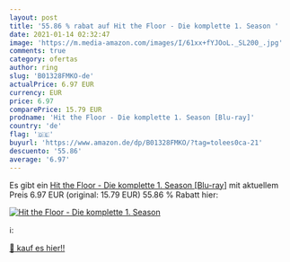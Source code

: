 ```yaml
---
layout: post
title: '55.86 % rabat auf Hit the Floor - Die komplette 1. Season '
date: 2021-01-14 02:32:47
image: 'https://m.media-amazon.com/images/I/61xx+fYJOoL._SL200_.jpg'
comments: true
category: ofertas
author: ring
slug: 'B01328FMKO-de'
actualPrice: 6.97 EUR
currency: EUR
price: 6.97
comparePrice: 15.79 EUR
prodname: 'Hit the Floor - Die komplette 1. Season [Blu-ray]'
country: 'de'
flag: '🇩🇪'
buyurl: 'https://www.amazon.de/dp/B01328FMKO/?tag=tolees0ca-21'
descuento: '55.86'
average: '6.97'
---
```


Es gibt ein [Hit the Floor - Die komplette 1. Season [Blu-ray]](https://www.amazon.de/dp/B01328FMKO/?tag=tolees0ca-21) mit aktuellem Preis 6.97 EUR (original: 15.79 EUR) 55.86 % Rabatt hier:

[![Hit the Floor - Die komplette 1. Season ](https://m.media-amazon.com/images/I/61xx+fYJOoL._SL200_.jpg)](https://www.amazon.de/dp/B01328FMKO/?tag=tolees0ca-21)

ℹ️:


[🛒 kauf es hier!!](https://www.amazon.de/dp/B01328FMKO/?tag=tolees0ca-21)
